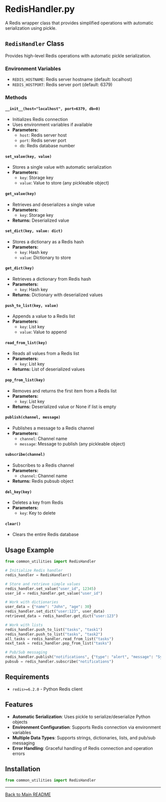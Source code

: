 # RedisHandler.py

A Redis wrapper class that provides simplified operations with automatic serialization using pickle.

## `RedisHandler` Class

Provides high-level Redis operations with automatic pickle serialization.

### Environment Variables
- `REDIS_HOSTNAME`: Redis server hostname (default: localhost)
- `REDIS_HOSTPORT`: Redis server port (default: 6379)

### Methods

#### `__init__(host="localhost", port=6379, db=0)`
- Initializes Redis connection
- Uses environment variables if available
- **Parameters:**
  - `host`: Redis server host
  - `port`: Redis server port
  - `db`: Redis database number

#### `set_value(key, value)`
- Stores a single value with automatic serialization
- **Parameters:**
  - `key`: Storage key
  - `value`: Value to store (any pickleable object)

#### `get_value(key)`
- Retrieves and deserializes a single value
- **Parameters:**
  - `key`: Storage key
- **Returns:** Deserialized value

#### `set_dict(key, value: dict)`
- Stores a dictionary as a Redis hash
- **Parameters:**
  - `key`: Hash key
  - `value`: Dictionary to store

#### `get_dict(key)`
- Retrieves a dictionary from Redis hash
- **Parameters:**
  - `key`: Hash key
- **Returns:** Dictionary with deserialized values

#### `push_to_list(key, value)`
- Appends a value to a Redis list
- **Parameters:**
  - `key`: List key
  - `value`: Value to append

#### `read_from_list(key)`
- Reads all values from a Redis list
- **Parameters:**
  - `key`: List key
- **Returns:** List of deserialized values

#### `pop_from_list(key)`
- Removes and returns the first item from a Redis list
- **Parameters:**
  - `key`: List key
- **Returns:** Deserialized value or None if list is empty

#### `publish(channel, message)`
- Publishes a message to a Redis channel
- **Parameters:**
  - `channel`: Channel name
  - `message`: Message to publish (any pickleable object)

#### `subscribe(channel)`
- Subscribes to a Redis channel
- **Parameters:**
  - `channel`: Channel name
- **Returns:** Redis pubsub object

#### `del_key(key)`
- Deletes a key from Redis
- **Parameters:**
  - `key`: Key to delete

#### `clear()`
- Clears the entire Redis database

## Usage Example

```python
from common_utilities import RedisHandler

# Initialize Redis handler
redis_handler = RedisHandler()

# Store and retrieve simple values
redis_handler.set_value("user_id", 12345)
user_id = redis_handler.get_value("user_id")

# Work with dictionaries
user_data = {"name": "John", "age": 30}
redis_handler.set_dict("user:123", user_data)
retrieved_data = redis_handler.get_dict("user:123")

# Work with lists
redis_handler.push_to_list("tasks", "task1")
redis_handler.push_to_list("tasks", "task2")
all_tasks = redis_handler.read_from_list("tasks")
next_task = redis_handler.pop_from_list("tasks")

# Pub/Sub messaging
redis_handler.publish("notifications", {"type": "alert", "message": "System update"})
pubsub = redis_handler.subscribe("notifications")
```

## Requirements

- `redis>=6.2.0` - Python Redis client

## Features

- **Automatic Serialization**: Uses pickle to serialize/deserialize Python objects
- **Environment Configuration**: Supports Redis connection via environment variables
- **Multiple Data Types**: Supports strings, dictionaries, lists, and pub/sub messaging
- **Error Handling**: Graceful handling of Redis connection and operation errors

## Installation

```python
from common_utilities import RedisHandler
```

---
[Back to Main README](../README.md)
